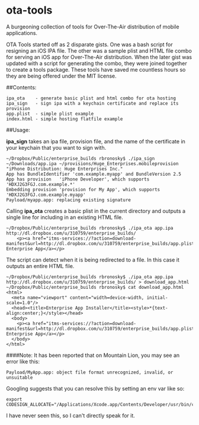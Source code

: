 ota-tools
======

A burgeoning collection of tools for Over-The-Air distribution of mobile applications.

OTA Tools started off as 2 disparate gists. One was a bash script for resigning
an iOS IPA file. The other was a sample plist and HTML file combo for serving an
iOS app for Over-The-Air distribution. When the later gist was updated with a
script for generating the combo, they were joined together to create a tools
package. These tools have saved me countless hours so they are being offered
under the MIT license.

##Contents:

    ipa_ota    - generate basic plist and html combo for ota hosting
    ipa_sign   - sign ipa with a keychain certificate and replace its provision
    app.plist  - simple plist example
    index.html - simple hosting flatfile example

##Usage:

**ipa_sign** takes an ipa file, provision file, and the name of the certificate in your keychain that you want to sign with.

    ~/Dropbox/Public/enterprise_builds rbronosky$ ./ipa_sign ~/Downloads/app.ipa ~/provisions/Huge_Enterprises.mobileprovision "iPhone Distribution: Huge Enterprises Inc."
    App has BundleIdentifier 'com.example.myapp' and BundleVersion 2.5
    App has provision   'iPhone Developer', which supports 'HDXJ2G3FGJ.com.example.*'
    Embedding provision 'provision for My App', which supports 'HDXJ2G3FGJ.com.example.myapp'
    Payload/myapp.app: replacing existing signature

Calling **ipa_ota** creates a basic plist in the current directory and outputs a single line for including in an existing HTML file.

    ~/Dropbox/Public/enterprise_builds rbronosky$ ./ipa_ota app.ipa http://dl.dropbox.com/u/310759/enterprise_builds/
        <p><a href="itms-services://?action=download-manifest&url=http://dl.dropbox.com/u/310759/enterprise_builds/app.plist">Install Enterprise App</a></p>

The script can detect when it is being redirected to a file. In this case it outputs an entire HTML file.

    ~/Dropbox/Public/enterprise_builds rbronosky$ ./ipa_ota app.ipa http://dl.dropbox.com/u/310759/enterprise_builds/ > download_app.html
    ~/Dropbox/Public/enterprise_builds rbronosky$ cat download_app.html
    <html>
      <meta name="viewport" content="width=device-width, initial-scale=1.0"/>
      <head><title>Enterprise App Installer</title><style>*{text-align:center;}</style></head>
      <body>
        <p><a href="itms-services://?action=download-manifest&url=http://dl.dropbox.com/u/310759/enterprise_builds/app.plist">Install Enterprise App</a></p>
      </body>
    </html>

####Note:
It has been reported that on Mountain Lion, you may see an error like this:

    Payload/MyApp.app: object file format unrecognized, invalid, or unsuitable

Googling suggests that you can resolve this by setting an env var like so:

    export CODESIGN_ALLOCATE="/Applications/Xcode.app/Contents/Developer/usr/bin/codesign_allocate"

I have never seen this, so I can't directly speak for it.
